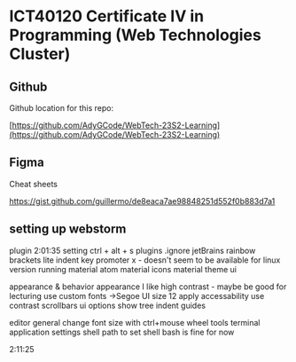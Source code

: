 # ICT40120 Certificate IV in Programming (Web Technologies Cluster)

## Github
Github location for this repo:

[https://github.com/AdyGCode/WebTech-23S2-Learning](https://github.com/AdyGCode/WebTech-23S2-Learning)

## Figma

Cheat sheets

https://gist.github.com/guillermo/de8eaca7ae98848251d552f0b883d7a1

## setting up webstorm
 plugin 2:01:35
 setting ctrl + alt + s
  plugins
   .ignore
    jetBrains
   rainbow
    brackets lite
    indent
   key promoter x - doesn't seem to be available for linux version running
   material
    atom material icons
    material theme ui
  
  appearance & behavior
   appearance
    I like high contrast - maybe be good for lecturing
    use custom fonts ->Segoe UI size 12
    apply
   accessability
    use contrast scrollbars
   ui options
    show tree indent guides
    
   editor
    general
     change font size with ctrl+mouse wheel
 tools
  terminal
   application settings
    shell path
     to set shell bash is fine for now

2:11:25
